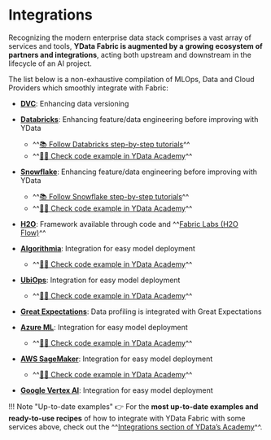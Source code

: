 # Integrations

Recognizing the modern enterprise data stack comprises a vast array of services and tools,
**YData Fabric is augmented by a growing ecosystem of partners and integrations**,
acting both upstream and downstream in the lifecycle of an AI project.

The list below is a non-exhaustive compilation of MLOps, Data and Cloud Providers which smoothly integrate with Fabric:

- [**DVC**](https://dvc.org/): Enhancing data versioning
- [**Databricks**](https://databricks.com/): Enhancing feature/data engineering before improving with YData

    - ^^[📚 Follow Databricks step-by-step tutorials](databricks)^^
    - ^^[👨‍💻 Check code example in YData Academy](https://github.com/ydataai/academy/tree/master/5%20-%20Integrations/databricks)^^

- [**Snowflake**](https://snowflake.com/): Enhancing feature/data engineering before improving with YData

    - ^^[📚 Follow Snowflake step-by-step tutorials](snowflake)^^
    - ^^[👨‍💻 Check code example in YData Academy](https://github.com/ydataai/academy/tree/master/5%20-%20Integrations/snowflake)^^

- [**H2O**](https://www.h2o.ai/blog/introducing-flow/): Framework available through code and ^^[Fabric Labs (H2O Flow)](../labs)^^
- [**Algorithmia**](https://algorithmia.com/): Integration for easy model deployment

    - ^^[👨‍💻 Check code example in YData Academy](https://github.com/ydataai/academy/tree/master/5%20-%20Integrations/algorithmia)^^

- [**UbiOps**](https://ubiops.com/): Integration for easy model deployment

    - ^^[👨‍💻 Check code example in YData Academy](https://github.com/ydataai/academy/tree/master/5%20-%20Integrations/ubiops)^^

- [**Great Expectations**](https://greatexpectations.io/): Data profiling is integrated with Great Expectations
- [**Azure ML**](https://azure.microsoft.com/pt-pt/services/machine-learning/): Integration for easy model deployment

    - ^^[👨‍💻 Check code example in YData Academy](https://github.com/ydataai/academy/tree/master/5%20-%20Integrations/azure-ml)^^

- [**AWS SageMaker**](https://aws.amazon.com/sagemaker/): Integration for easy model deployment

    - ^^[👨‍💻 Check code example in YData Academy](https://github.com/ydataai/academy/tree/master/5%20-%20Integrations/aws-sagemaker)^^

- [**Google Vertex AI**](https://cloud.google.com/vertex-ai): Integration for easy model deployment

!!! Note "Up-to-date examples"
    👉 For the **most up-to-date examples and ready-to-use recipes** of how to integrate with YData Fabric with some services above, check out the ^^[Integrations section of YData’s Academy](https://github.com/ydataai/academy/tree/master/9%20-%20integrations)^^.
